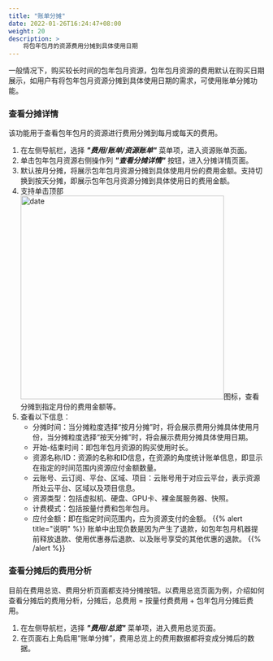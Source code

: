 ```yaml
---
title: "账单分摊"
date: 2022-01-26T16:24:47+08:00
weight: 20
description: >
    将包年包月的资源费用分摊到具体使用日期
---
```


一般情况下，购买较长时间的包年包月资源，包年包月资源的费用默认在购买日期展示，如用户有将包年包月资源分摊到具体使用日期的需求，可使用账单分摊功能。



### 查看分摊详情

该功能用于查看包年包月的资源进行费用分摊到每月或每天的费用。

1. 在左侧导航栏，选择 **_"费用/账单/资源账单"_** 菜单项，进入资源账单页面。
2. 单击包年包月资源右侧操作列 **_"查看分摊详情"_** 按钮，进入分摊详情页面。
3. 默认按月分摊，将展示包年包月资源分摊到具体使用月份的费用金额。支持切换到按天分摊，即展示包年包月资源分摊到具体使用日的费用金额。
4. 支持单击顶部<img src="../../../../images/month1.png" width="400" alt="date">图标，查看分摊到指定月份的费用金额等。
5. 查看以下信息：
    - 分摊时间：当分摊粒度选择“按月分摊”时，将会展示费用分摊具体使用月份，当分摊粒度选择“按天分摊”时，将会展示费用分摊具体使用日期。
    - 开始-结束时间：即包年包月资源的购买使用时长。
    - 资源名称/ID：资源的名称和ID信息，在资源的角度统计账单信息，即显示在指定的时间范围内资源应付金额数量。
    - 云账号、云订阅、平台、区域、项目：云账号用于对应云平台，表示资源所处云平台、区域以及项目信息。
    - 资源类型：包括虚拟机、硬盘、GPU卡、裸金属服务器、快照。
    - 计费模式：包括按量付费和包年包月。
    - 应付金额：即在指定时间范围内，应为资源支付的金额。
{{% alert title="说明" %}}
账单中出现负数是因为产生了退款，如包年包月机器提前释放退款、使用优惠券后退款、以及账号享受的其他优惠的退款。
{{% /alert %}}

### 查看分摊后的费用分析

目前在费用总览、费用分析页面都支持分摊按钮。以费用总览页面为例，介绍如何查看分摊后的费用分析，分摊后，总费用 = 按量付费费用 + 包年包月分摊后费用。


1. 在左侧导航栏，选择 **_"费用/总览"_** 菜单项，进入费用总览页面。
2. 在页面右上角启用“账单分摊”，费用总览上的费用数据都将变成分摊后的数据。
